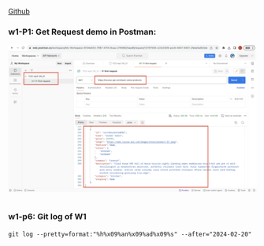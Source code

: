 [Github](https://github.com/liangyu9103/1122-wp2-2N_31.git)

### w1-P1: Get Request demo in Postman:

![](w1-p1.png)

```

```

### w1-p6: Git log of W1

```
git log --pretty=format:"%h%x09%an%x09%ad%x09%s" --after="2024-02-20"
```
